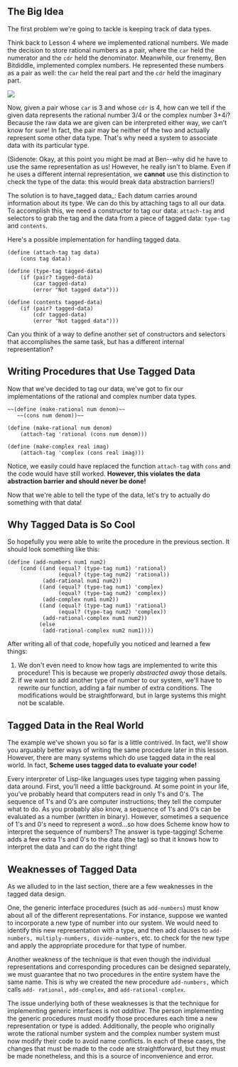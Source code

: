 ## The Big Idea

The first problem we're going to tackle is keeping track of data types.

Think back to Lesson 4 where we implemented rational numbers. We made the decision 
to store rational numbers as a pair, where the `car` held the numerator and 
the `cdr` held the denominator. Meanwhile, our frenemy, Ben Bitdiddle, implemented 
complex numbers. He represented these numbers as a pair as well: the `car` held the real part
and the `cdr` held the imaginary part.

![](/static/pair_3.4.PNG)

Now, given a pair whose `car` is 3 and whose `cdr` is 4, how can we tell if the given data
represents the rational number 3/4 or the complex number 3+4i? 
Because the raw data we are given can be interpreted either way, we can't know for sure! 
In fact, the pair may be neither of the two and actually represent some other data type.
That's why need a system to associate data with its particular type.

(Sidenote: Okay, at this point you might be mad at Ben--why did he have to use
the same representation as us! However, he really isn't to blame. Even if he
uses a different internal representation, we **cannot** use this distinction
to check the type of the data: this would break data abstraction barriers!)

The solution is to have_tagged data_: Each datum carries around
information about its type. We can do this by attaching tags to all our data. To
accomplish this, we need a constructor to tag our data: `attach-tag` and
selectors to grab the tag and the data from a piece of tagged data: `type-tag` and `contents`.

Here's a possible implementation for handling tagged data.

    (define (attach-tag tag data)
        (cons tag data))
    
    (define (type-tag tagged-data)
        (if (pair? tagged-data)
            (car tagged-data)
            (error "Not tagged data")))
    
    (define (contents tagged-data)
        (if (pair? tagged-data)
            (cdr tagged-data)
            (error "Not tagged data")))
    
    

Can you think of a way to define another set of constructors and selectors
that accomplishes the same task, but has a different internal representation?

## Writing Procedures that Use Tagged Data

Now that we've decided to tag our data, we've got to fix our implementations of the rational and complex number data types.
    
    ~~(define (make-rational num denom)~~
       ~~(cons num denom))~~

    (define (make-rational num denom)
        (attach-tag 'rational (cons num denom)))
    
    (define (make-complex real imag)
        (attach-tag 'complex (cons real imag)))
    

Notice, we easily could have replaced the function `attach-tag` with `cons`
and the code would have still worked. **However, this violates the data
abstraction barrier and should never be done!**

Now that we're able to tell the type of the data, let's try to actually do
something with that data!

## Why Tagged Data is So Cool

So hopefully you were able to write the procedure in the previous section. It
should look something like this:

    
    (define (add-numbers num1 num2)
        (cond ((and (equal? (type-tag num1) 'rational)
                    (equal? (type-tag num2) 'rational))
               (add-rational num1 num2))
              ((and (equal? (type-tag num1) 'complex)
                    (equal? (type-tag num2) 'complex))
               (add-complex num1 num2))
              ((and (equal? (type-tag num1) 'rational)
                    (equal? (type-tag num2) 'complex))
               (add-rational-complex num1 num2))
              (else
               (add-rational-complex num2 num1))))
    

After writing all of that code, hopefully you noticed and learned a few
things:

  1. We don't even need to know how tags are implemented to write this procedure! This is because we properly _abstracted away_ those details.
  2. If we want to add another type of number to our system, we'll have to rewrite our function, adding a fair number of extra conditions. The modifications would be straightforward, but in large systems this might not be scalable.

## Tagged Data in the Real World

The example we've shown you so far is a little contrived. In fact, we'll show
you arguably better ways of writing the same procedure later in this lesson.
However, there are many systems which do use tagged data in the real world. In
fact, **Scheme uses tagged data to evaluate your code!**

Every interpreter of Lisp-like languages uses type tagging when passing data
around. First, you'll need a little background. At some point in your life,
you've probably heard that computers read in only 1's and 0's. The sequence of
1's and 0's are computer instructions; they tell the computer what to do. As
you probably also know, a sequence of 1's and 0's can be evaluated as a number
(written in binary). However, sometimes a sequence of 1's and 0's need to
represent a word...so how does Scheme know how to interpret the sequence of
numbers? The answer is type-tagging! Scheme adds a few extra 1's and 0's to
the data (the tag) so that it knows how to interpret the data and can do the
right thing!

## Weaknesses of Tagged Data

As we alluded to in the last section, there are a few weaknesses in the tagged
data design.

One, the generic interface procedures (such as `add-numbers`) must know about
all of the different representations. For instance, suppose we wanted to
incorporate a new type of number into our system. We would need to identify
this new representation with a type, and then add clauses to `add-numbers,
multiply-numbers, divide-numbers`,  etc. to check for the new type and apply
the appropriate procedure for that type of number.

Another weakness of the technique is that even though the individual
representations and corresponding procedures can be designed separately, we
must guarantee that no two procedures in the entire system have the same name.
This is why we created the new procedure `add-numbers,` which calls `add-
rational,` `add-complex`, and `add-rational-complex`.

The issue underlying both of these weaknesses is that the technique for
implementing generic interfaces is not _additive_. The person implementing the
generic procedures must modify those procedures each time a  new
representation or type is added. Additionally, the people who originally wrote
the rational number system and the complex number system must now modify their
code to avoid name conflicts. In each of these cases, the changes that must be
made to the code are straightforward, but they must be made nonetheless, and
this is a source of inconvenience and error.

